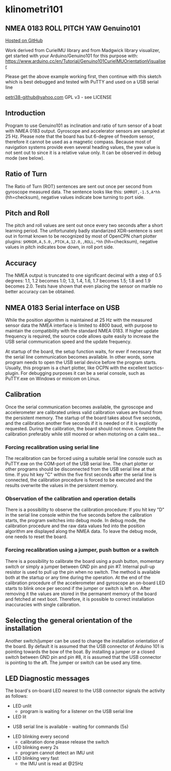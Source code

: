 # klinometri101

## NMEA 0183 ROLL PITCH YAW Genuino101

[Hosted on GitHub](https://github.com/canne/klinometri101)

Work derived from CurieIMU library and from Madgwick library visualizer, get
started with your Arduino/Genuino101 for this purpose with:
https://www.arduino.cc/en/Tutorial/Genuino101CurieIMUOrientationVisualiser

Please get the above example working first, then continue with this sketch
which is best debugged and tested with PuTTY and used on a USB serial line 

petri38-github@yahoo.com
GPL v3 - see LICENSE

## Introduction
Program to use Genuino101 as inclination and ratio of turn sensor of a boat
with NMEA 0183 output. Gyroscope and accelerator sensors are sampled at 25 Hz.
Please note that the board has but 6-degree of freedom sensor, therefore it
cannot be used as a magnetic compass. Because most of navigation systems
provide even several heading values, the yaw value is not sent out to since
it is a relative value only. It can be observed in debug mode (see below).

## Ratio of Turn

The Ratio of Turn (ROT) sentences are sent out once per second from gyroscope
measured data. The sentence looks like this: `$KMROT,-1.5,A*hh` (hh=checksum),
negative values indicate bow turning to port side.

## Pitch and Roll

The pitch and roll values are sent out once every two seconds after a short
learning period. The unfortunately badly standarized XDR-sentence is sent
out in format known to be recognized by most of OpenCPN chart plotter
plugins: `$KMXDR,A,5.0,,PTCH,A,12.0,,ROLL,*hh` (hh=checksum),
negative values in pitch indicates bow down, in roll port side.

## Accuracy

The NMEA output is truncated to one significant decimal with a step of
0.5 degrees: 1.1, 1.2 becomes 1.0; 1.3, 1.4, 1.6, 1.7 becomes 1.5; 1.8 and
1.9 becomes 2.0. Tests have shown that even placing the sensor on marble no
better accuracy can be obtained.

## NMEA 0183 Serial interface on USB

While the position algorithm is maintained at 25 Hz with the measured
sensor data the NMEA interface is limited to 4800 baud, with purpose
to maintain the compatibility with the standard NMEA 0183. If higher
update frequency is required, the source code allows quite easily to
increase the USB serial communication speed and the update frequency.

At startup of the board, the setup function waits, for ever if necessary
that the serial line communication becomes available. In other words,
some program needs to open the USB serial device before the program starts.
Usually, this program is a chart plotter, like OCPN with the excellent
tactics-plugin. For debugging purposes it can be a serial console, such
as PuTTY.exe on Windows or minicom on Linux.

## Calibration

Once the serial communication becomes available, the gyroscope and
accelerometer are calibrated unless valid calibration values are found
from the persistent memory. The startup of the board takes about five
seconds, and the calibration another five seconds if it is needed or
if it is explicitly requested. During the calibration, the board should
not move. Complete the calibration preferably while still moored or
when motoring on a calm sea...

### Forcing recalibration using serial line

The recalibration can be forced using a suitable serial line console
such as PuTTY.exe on the COM-port of the USB serial line. The chart
plotter or other programs should be disconnected from the USB serial
line at that time. If you hit key "C" within the five first seconds
after the serial line is connected, the calibration procedure is
forced to be executed and the results overwrite the values in the
persistent memory.

### Observation of the calibration and operation details

There is a possibility to observe the calibration procedure:
If you hit key "D" in the serial line console within the five seconds
before the calibration starts, the program switches into debug mode.
In debug mode, the calibration procedure and the raw data values fed
into the position algorithm are displayed along the NMEA data. To
leave the debug mode, one needs to reset the board.

### Forcing recalibration using a jumper, push button or a switch

There is a possibility to calibrate the board using a push button,
momentary switch or simply a jumper between GND pin and pin #7.
Internal pull-up resistor is used to pull up the pin when no switch.
The method is available both at the startup or any time during
the operation. At the end of the calibration procedure of the
accelerometer and gyroscope an on-board LED starts to blink once
per second if the jumper or switch is left on. After removing it
the values are stored in the permanent memory of the board and
fetched at next boot. Therefore, it is possible to correct
installation inaccuracies with single calibration.


## Selecting the general orientation of the installation

Another switch/jumper can be used to change the installation
orientation of the board. By default it is assumed that the
USB connector of Arduino 101 is pointing towards the bow of
the boat. By installing a jumper or a closed switch between
GND pin and pin #8, it is assumed that the USB connector is
pointing to the aft. The jumper or switch can be used any time.

## LED Diagnostic messages

The board's on-board LED nearest to the USB connector signals
the activity as follows:


* LED unlit
  - program is waiting for a listener on the USB serial line
* LED lit
 - USB serial line is available - waiting for commands (5s)
* LED blinking every second
  - calibration done please release the switch
* LED blinking every 2s
  - program cannot detect an IMU unit
* LED blinking very fast
  - the IMU unit is read at @25Hz
